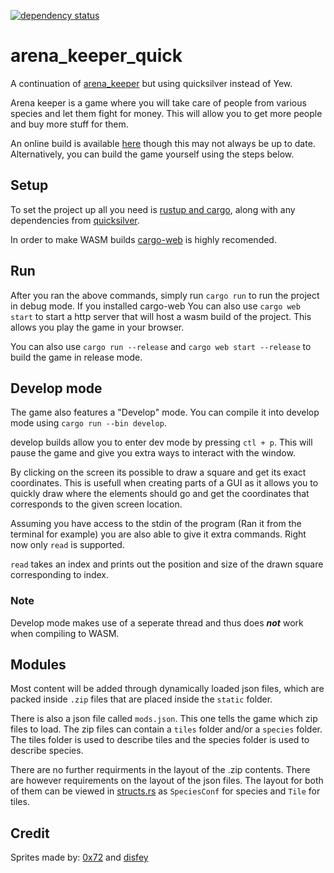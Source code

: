 [![dependency status](https://deps.rs/repo/github/lenscas/arena_keeper_quick/status.svg)](https://deps.rs/repo/github/lenscas/arena_keeper_quick)
# arena_keeper_quick
A continuation of [arena_keeper](https://github.com/lenscas/arena_keeper) but using quicksilver instead of Yew.

Arena keeper is a game where you will take care of people from various species and let them fight for money.
This will allow you to get more people and buy more stuff for them.

An online build is available [here](https://lenscas.github.io/arena_keeper_quick/) though this may not always be up to date. Alternatively, you can build the game yourself using the steps below.

## Setup
To set the project up all you need is [rustup and cargo](https://www.rust-lang.org/tools/install), along with any dependencies from [quicksilver](https://github.com/ryanisaacg/quicksilver/).

In order to make WASM builds [cargo-web](https://github.com/koute/cargo-web) is highly recomended.

## Run

After you ran the above commands, simply run `cargo run` to run the project in debug mode. If you installed cargo-web You can also use `cargo web start` to start a http server that will host a wasm build of the project. This allows you play the game in your browser.

You can also use `cargo run --release` and `cargo web start --release` to build the game in release mode.

## Develop mode

The game also features a "Develop" mode. You can compile it into develop mode using `cargo run --bin develop`.

develop builds allow you to enter dev mode by pressing `ctl + p`. This will pause the game and give you extra ways to interact with the window.

By clicking on the screen its possible to draw a square and get its exact coordinates. This is usefull when creating parts of a GUI as it allows you to quickly draw where the elements should go and get the coordinates that corresponds to the given screen location.

Assuming you have access to the stdin of the program (Ran it from the terminal for example) you are also able to give it extra commands. Right now only `read` is supported.

`read` takes an index and prints out the position and size of the drawn square corresponding to index.

### Note

Develop mode makes use of a seperate thread and thus does ***not*** work when compiling to WASM.

## Modules
Most content will be added through dynamically loaded json files, which are packed inside `.zip` files that are placed inside the `static` folder.

There is also a json file called `mods.json`. This one tells the game which zip files to load. The zip files can contain a `tiles` folder and/or a `species` folder. The tiles folder is used to describe tiles and the species folder is used to describe species.

There are no further requirments in the layout of the .zip contents. There are however requirements on the layout of the json files. The layout for both of them can be viewed in [structs.rs](src/modules/structs.rs) as `SpeciesConf` for species and `Tile` for tiles.

## Credit
Sprites made by: [0x72](https://0x72.itch.io/) and [disfey](https://disfey.itch.io/)